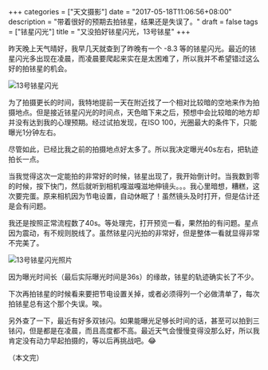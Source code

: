 +++
categories = ["天文摄影"]
date = "2017-05-18T11:06:56+08:00"
description = "带着很好的预期去拍铱星，结果还是失误了。"
draft = false
tags = ["铱星闪光"]
title = "又没拍好铱星闪光，13号铱星"
+++

昨天晚上天气晴好，我早几天就查到了昨晚有一个 -8.3 等的铱星闪光。最近的铱星闪光多出现在凌晨，而凌晨要爬起来实在是太困难了，所以我并不希望错过这么好的拍铱星的机会。

<!--more-->

![13号铱星闪光](/images/iridium_13_170517.png)

为了拍摄更长的时间，我特地提前一天在附近找了一个相对比较暗的空地来作为拍摄地点。但是接近铱星闪光的时间点，天色暗下来之后，预想中会比较暗的地方却并没有达到我的心理预期。经过试拍发现，在ISO 100，光圈最大的条件下，只能曝光1分钟左右。

尽管如此，已经比我之前的拍摄地点好太多了。所以我决定曝光40s左右，把轨迹拍长一点。

当我觉得这次一定能拍的非常好的时候，铱星出现了，我开始倒计时。当我数到零的时候，按下快门，然后就听到相机嘎滋嘎滋地伸镜头。。。我心里暗想，糟糕，这次要完蛋。原来相机因为节电设置，自动休眠了！虽然镜头及时打开，但是估计还是会有问题。

我还是按照正常流程数了40s。等处理完，打开预览一看，果然拍的有问题。星点因为震动，有不规则脱线了。虽然铱星闪光拍的非常好，但是整体一看就显得非常不完美了。

![13号铱星闪光照片](/images/iridium_13_170517_photo.jpg)

因为曝光时间长（最后实际曝光时间是36s）的缘故，铱星的轨迹确实长了不少。

下次再拍铱星的时候看来要把节电设置关掉，或者必须得列一个必做清单了，每次拍铱星总有这个那个失误。唉。

另外查了一下，最近有好多双铱闪。如果能曝光足够长时间的话，甚至可以拍到三铱闪，但是都是在凌晨，而且高度都不高。最近天气会慢慢变得没那么好，所以我肯定没有动力早起拍摄的，等以后再挑战吧。😂

（本文完）
